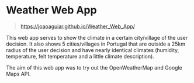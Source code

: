 # Weather Web App
> https://joaoaguiar.github.io/Weather_Web_App/

This web app serves to show the climate in a certain city/village of the user decision. It also shows 5 cities/villages in Portugal that are outside a 25km radius of the user decision and have nearly identical climates (humidity, temperature, felt temperature and a little climate description).

The aim of this web app was to try out the OpenWeatherMap and Google Maps API.
